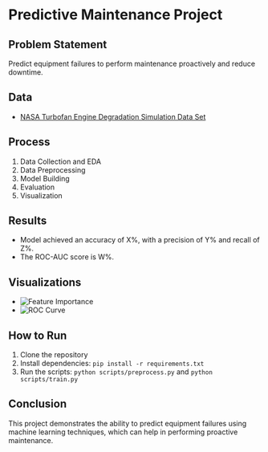 # Predictive Maintenance Project

## Problem Statement
Predict equipment failures to perform maintenance proactively and reduce downtime.

## Data
- [NASA Turbofan Engine Degradation Simulation Data Set](https://www.nasa.gov/content/prognostics-center-of-excellence-data-set-repository)

## Process
1. Data Collection and EDA
2. Data Preprocessing
3. Model Building
4. Evaluation
5. Visualization

## Results
- Model achieved an accuracy of X%, with a precision of Y% and recall of Z%.
- The ROC-AUC score is W%.

## Visualizations
- ![Feature Importance](results/feature_importance.png)
- ![ROC Curve](results/roc_curve.png)

## How to Run
1. Clone the repository
2. Install dependencies: `pip install -r requirements.txt`
3. Run the scripts: `python scripts/preprocess.py` and `python scripts/train.py`

## Conclusion
This project demonstrates the ability to predict equipment failures using machine learning techniques, which can help in performing proactive maintenance.


